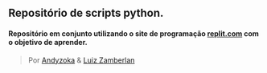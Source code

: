 ## Repositório de scripts python.
#### Repositório em conjunto utilizando o site de programação [replit.com](https://replit.com) com o objetivo de aprender.
> Por [Andyzoka](https://github.com/Andyzoka) & [Luiz Zamberlan](https://github.com/LuiZamberlan)
